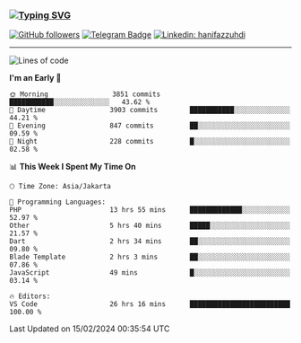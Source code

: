 ### [![Typing SVG](https://readme-typing-svg.herokuapp.com?font=lato&size=22&lines=Hi+There+👋)](https://git.io/typing-svg) 

[![GitHub followers](https://img.shields.io/github/followers/hanifazzuhdi?label=Follow&style=social)](https://github.com/hanifazzuhdi/?tab=follow) 
[![Telegram Badge](https://img.shields.io/badge/-hanif0198-blue?style=social&logo=telegram&link=https://www.t.me/hanif0198/)](https://www.t.me/hanif0198/) 
[![Linkedin: hanifazzuhdi](https://img.shields.io/badge/-hanifazzuhdi-blue?style=flat-square&logo=Linkedin&logoColor=white&link=https://www.linkedin.com/in/hanif-az-zuhdi-69688019b/)](https://www.linkedin.com/in/hanif-az-zuhdi-69688019b/) 

<hr/>

<!--START_SECTION:waka-->
![Lines of code](https://img.shields.io/badge/From%20Hello%20World%20I%27ve%20Written-46.2%20million%20lines%20of%20code-blue)

**I'm an Early 🐤** 

```text
🌞 Morning                3851 commits        ███████████░░░░░░░░░░░░░░   43.62 % 
🌆 Daytime                3903 commits        ███████████░░░░░░░░░░░░░░   44.21 % 
🌃 Evening                847 commits         ██░░░░░░░░░░░░░░░░░░░░░░░   09.59 % 
🌙 Night                  228 commits         █░░░░░░░░░░░░░░░░░░░░░░░░   02.58 % 
```


📊 **This Week I Spent My Time On** 

```text
🕑︎ Time Zone: Asia/Jakarta

💬 Programming Languages: 
PHP                      13 hrs 55 mins      █████████████░░░░░░░░░░░░   52.97 % 
Other                    5 hrs 40 mins       █████░░░░░░░░░░░░░░░░░░░░   21.57 % 
Dart                     2 hrs 34 mins       ██░░░░░░░░░░░░░░░░░░░░░░░   09.80 % 
Blade Template           2 hrs 3 mins        ██░░░░░░░░░░░░░░░░░░░░░░░   07.86 % 
JavaScript               49 mins             █░░░░░░░░░░░░░░░░░░░░░░░░   03.14 % 

🔥 Editors: 
VS Code                  26 hrs 16 mins      █████████████████████████   100.00 % 
```


 Last Updated on 15/02/2024 00:35:54 UTC
<!--END_SECTION:waka-->
